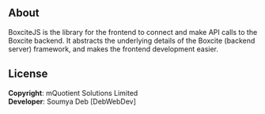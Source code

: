 ## About
BoxciteJS is the library for the frontend to connect and make API calls to the Boxcite backend. It abstracts the underlying details of the Boxcite (backend server) framework, and makes the frontend development easier.

## License
**Copyright**: mQuotient Solutions Limited<br />
**Developer**: Soumya Deb [DebWebDev]
